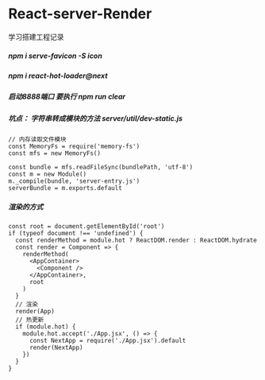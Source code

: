 # React-server-Render
学习搭建工程记录

##### npm i serve-favicon -S                        icon

##### npm i react-hot-loader@next

##### 启动8888端口   要执行 npm run clear

##### 坑点： 字符串转成模块的方法  server/util/dev-static.js

```
// 内存读取文件模块
const MemoryFs = require('memory-fs')
const mfs = new MemoryFs()

const bundle = mfs.readFileSync(bundlePath, 'utf-8')
const m = new Module()
m._compile(bundle, 'server-entry.js')
serverBundle = m.exports.default
```

##### 渲染的方式

```
const root = document.getElementById('root')
if (typeof document !== 'undefined') {
  const renderMethod = module.hot ? ReactDOM.render : ReactDOM.hydrate
  const render = Component => {
    renderMethod(
      <AppContainer>
        <Component />
      </AppContainer>,
      root
    )
  }
  // 渲染
  render(App)
  // 热更新
  if (module.hot) {
    module.hot.accept('./App.jsx', () => {
      const NextApp = require('./App.jsx').default
      render(NextApp)
    })
  }
}
```

